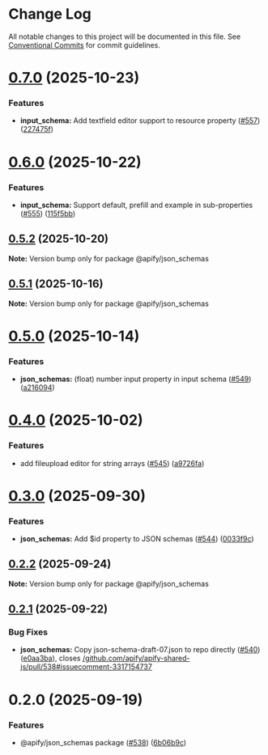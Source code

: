 # Change Log

All notable changes to this project will be documented in this file.
See [Conventional Commits](https://conventionalcommits.org) for commit guidelines.

# [0.7.0](https://github.com/apify/apify-shared-js/compare/@apify/json_schemas@0.6.0...@apify/json_schemas@0.7.0) (2025-10-23)


### Features

* **input_schema:** Add textfield editor support to resource property ([#557](https://github.com/apify/apify-shared-js/issues/557)) ([227475f](https://github.com/apify/apify-shared-js/commit/227475f816d4090dbfec08cf2e23a597ea0e207e))





# [0.6.0](https://github.com/apify/apify-shared-js/compare/@apify/json_schemas@0.5.2...@apify/json_schemas@0.6.0) (2025-10-22)


### Features

* **input_schema:** Support default, prefill and example in sub-properties ([#555](https://github.com/apify/apify-shared-js/issues/555)) ([115f5bb](https://github.com/apify/apify-shared-js/commit/115f5bbc4e5d8850794d97615842c6fe7b2e8084))





## [0.5.2](https://github.com/apify/apify-shared-js/compare/@apify/json_schemas@0.5.1...@apify/json_schemas@0.5.2) (2025-10-20)

**Note:** Version bump only for package @apify/json_schemas





## [0.5.1](https://github.com/apify/apify-shared-js/compare/@apify/json_schemas@0.5.0...@apify/json_schemas@0.5.1) (2025-10-16)

**Note:** Version bump only for package @apify/json_schemas





# [0.5.0](https://github.com/apify/apify-shared-js/compare/@apify/json_schemas@0.4.0...@apify/json_schemas@0.5.0) (2025-10-14)


### Features

* **json_schemas:** (float) number input property in input schema ([#549](https://github.com/apify/apify-shared-js/issues/549)) ([a216094](https://github.com/apify/apify-shared-js/commit/a21609404aaa1fe5be1cc9f830afdcaca3521824))





# [0.4.0](https://github.com/apify/apify-shared-js/compare/@apify/json_schemas@0.3.0...@apify/json_schemas@0.4.0) (2025-10-02)


### Features

* add fileupload editor for string arrays ([#545](https://github.com/apify/apify-shared-js/issues/545)) ([a9726fa](https://github.com/apify/apify-shared-js/commit/a9726faeaa8e11856f2561c28ca13585e1932007))





# [0.3.0](https://github.com/apify/apify-shared-js/compare/@apify/json_schemas@0.2.2...@apify/json_schemas@0.3.0) (2025-09-30)


### Features

* **json_schemas:** Add $id property to JSON schemas ([#544](https://github.com/apify/apify-shared-js/issues/544)) ([0033f9c](https://github.com/apify/apify-shared-js/commit/0033f9cb09d7d748840fd0be35b9572b75ed458d))





## [0.2.2](https://github.com/apify/apify-shared-js/compare/@apify/json_schemas@0.2.1...@apify/json_schemas@0.2.2) (2025-09-24)

**Note:** Version bump only for package @apify/json_schemas





## [0.2.1](https://github.com/apify/apify-shared-js/compare/@apify/json_schemas@0.2.0...@apify/json_schemas@0.2.1) (2025-09-22)


### Bug Fixes

* **json_schemas:** Copy json-schema-draft-07.json to repo directly ([#540](https://github.com/apify/apify-shared-js/issues/540)) ([e0aa3ba](https://github.com/apify/apify-shared-js/commit/e0aa3ba4a07f6c289234879a1d3ffa8b24f23a56)), closes [/github.com/apify/apify-shared-js/pull/538#issuecomment-3317154737](https://github.com//github.com/apify/apify-shared-js/pull/538/issues/issuecomment-3317154737)





# 0.2.0 (2025-09-19)


### Features

* @apify/json_schemas package ([#538](https://github.com/apify/apify-shared-js/issues/538)) ([6b06b9c](https://github.com/apify/apify-shared-js/commit/6b06b9c1fbf04066f1726e8dbdd345bf1f54b4e4))
